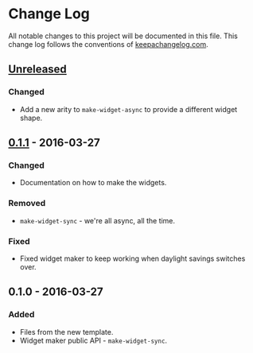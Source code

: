 # Change Log
All notable changes to this project will be documented in this file. This change log follows the conventions of [keepachangelog.com](http://keepachangelog.com/).

## [Unreleased]
### Changed
- Add a new arity to `make-widget-async` to provide a different widget shape.

## [0.1.1] - 2016-03-27
### Changed
- Documentation on how to make the widgets.

### Removed
- `make-widget-sync` - we're all async, all the time.

### Fixed
- Fixed widget maker to keep working when daylight savings switches over.

## 0.1.0 - 2016-03-27
### Added
- Files from the new template.
- Widget maker public API - `make-widget-sync`.

[Unreleased]: https://github.com/your-name/jepsen.datomic/compare/0.1.1...HEAD
[0.1.1]: https://github.com/your-name/jepsen.datomic/compare/0.1.0...0.1.1
